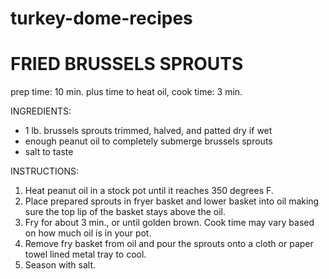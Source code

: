 # turkey-dome-recipes

# FRIED BRUSSELS SPROUTS

prep time: 10 min. plus time to heat oil, cook time: 3 min.

INGREDIENTS:
 * 1 lb. brussels sprouts trimmed, halved, and patted dry if wet
 * enough peanut oil to completely submerge brussels sprouts
 * salt to taste
 
INSTRUCTIONS:
1. Heat peanut oil in a stock pot until it reaches 350 degrees F.
2. Place prepared sprouts in fryer basket and lower basket into oil making sure the top lip of the basket stays above the oil.
3. Fry for about 3 min., or until golden brown. Cook time may vary based on how much oil is in your pot.
4. Remove fry basket from oil and pour the sprouts onto a cloth or paper towel lined metal tray to cool.
5. Season with salt.
